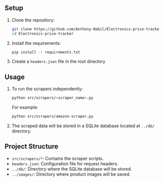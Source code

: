 ## Setup

1. Clone the repository:
    ```sh
    git clone https://github.com/Anthony-Nabil/Electronics-price-tracker
    cd Electronics-price-tracker
    ```

2. Install the requirements:
    ```sh
    pip install -r requirements.txt
    ```

3. Create a `headers.json` file in the root directory 

## Usage

1. To run the scrapers independently:
    ```sh
    python src/scrapers/<scraper_name>.py
    ```

    For example:
    ```sh
    python src/scrapers/amazon-scraper.py
   ```

2. The scraped data will be stored in a SQLite database located at `../db/` directory.

## Project Structure

- `src/scrapers/*`: Contains the scraper scripts.
- `headers.json`: Configuration file for request headers.
- `../db/`: Directory where the SQLite database will be stored.
- `../images/`: Directory where product images will be saved.